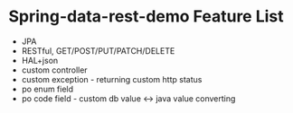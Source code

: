 # Spring-data-rest-demo Feature List

* JPA
* RESTful, GET/POST/PUT/PATCH/DELETE
* HAL+json
* custom controller
* custom exception - returning custom http status
* po enum field
* po code field - custom db value <-> java value converting
